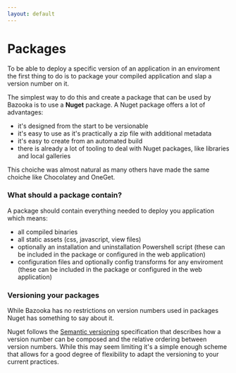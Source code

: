 ```yaml
---
layout: default
---
```


# Packages

To be able to deploy a specific version of an application in an enviroment the first thing to do is to package your compiled application and slap a version number on it.

The simplest way to do this and create a package that can be used by Bazooka is to use a **Nuget** package. A Nuget package offers a lot of advantages:

- it's designed from the start to be versionable
- it's easy to use as it's practically a zip file with additional metadata
- it's easy to create from an automated build
- there is already a lot of tooling to deal with Nuget packages, like libraries and  local galleries

This choiche was almost natural as many others have made the same choiche like Chocolatey and OneGet.

### What should a package contain?

A package should contain everything needed to deploy you application which means:

- all compiled binaries
- all static assets (css, javascript, view files)
- optionally an installation and uninstallation Powershell script (these can be included in the package or configured in the web application)
- configuration files and optionally config transforms for any enviroment (these can be included in the package or configured in the web application)

### Versioning your packages

While Bazooka has no restrictions on version numbers used in packages Nuget has something to say about it. 

Nuget follows the [Semantic versioning](http://semver.org/) specification that describes how a version number can be composed and the relative ordering between version numbers. While this may seem limiting it's a simple enough scheme that allows for a good degree of flexibility to adapt the versioning to your current practices. 
